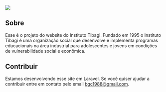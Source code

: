 <img src="http://institutotibagi.org.br/assets/img/logo_institutotibagi-300x128.png"/>


## Sobre

Esse é o projeto do website do Instituto Tibagi.
Fundado em 1995 o Instituto Tibagi é uma organização social que desenvolve e implementa programas educacionais na área industrial para adolescentes e jovens em condições de vulnerabilidade social e econômica.



## Contribuir

Estamos desenvolvendo esse site em Laravel.
Se você quiser ajudar a contribuir entre em contato pelo email bgc1988@gmail.com.

